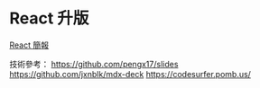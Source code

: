 # React 升版

[React 簡報](https://senahuang.github.io/react-upgrade-sharing/public/0)


技術參考：
https://github.com/pengx17/slides
https://github.com/jxnblk/mdx-deck
https://codesurfer.pomb.us/